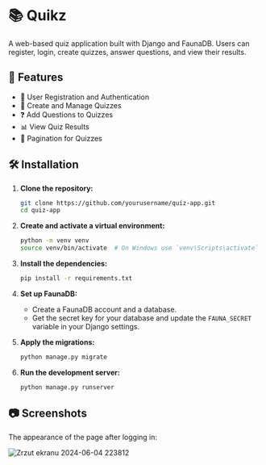 # 📚 Quikz

A web-based quiz application built with Django and FaunaDB. Users can register, login, create quizzes, answer questions, and view their results.

## 🚀 Features

- 🔐 User Registration and Authentication
- 📝 Create and Manage Quizzes
- ❓ Add Questions to Quizzes
- 📊 View Quiz Results
- 🔄 Pagination for Quizzes

## 🛠️ Installation

1. **Clone the repository:**
    ```bash
    git clone https://github.com/yourusername/quiz-app.git
    cd quiz-app
    ```

2. **Create and activate a virtual environment:**
    ```bash
    python -m venv venv
    source venv/bin/activate  # On Windows use `venv\Scripts\activate`
    ```

3. **Install the dependencies:**
    ```bash
    pip install -r requirements.txt
    ```

4. **Set up FaunaDB:**
    - Create a FaunaDB account and a database.
    - Get the secret key for your database and update the `FAUNA_SECRET` variable in your Django settings.

5. **Apply the migrations:**
    ```bash
    python manage.py migrate
    ```

6. **Run the development server:**
    ```bash
    python manage.py runserver
    ```

## 📷 Screenshots

The appearance of the page after logging in:

![Zrzut ekranu 2024-06-04 223812](https://github.com/justynaswierczek/Quiz/assets/105491587/e1875d5a-e1ae-4487-99b5-f9d22718be97)




